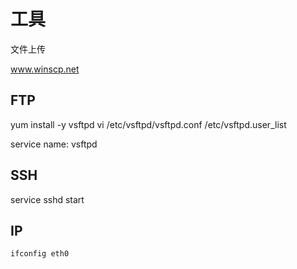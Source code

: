 # 工具

文件上传

www.winscp.net






## FTP
yum install -y vsftpd 
vi /etc/vsftpd/vsftpd.conf
/etc/vsftpd.user_list

service name: vsftpd


## SSH

service sshd start


## IP

```
ifconfig eth0
```